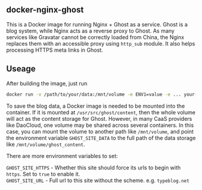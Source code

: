 docker-nginx-ghost
---
This is a Docker image for running Nginx + Ghost as a service. Ghost is a blog system, while Nginx acts as a reverse proxy to Ghost. As many services like Gravatar cannot be correctly loaded from China, the Nginx replaces them with an accessible proxy using `http_sub` module. It also helps processing HTTPS meta links in Ghost.

Useage
---
After building the image, just run

```bash
docker run -v /path/to/your/data:/mnt/volume -e ENV1=value -e ... your-image-id
```

To save the blog data, a Docker image is needed to be mounted into the container. If it is mounted at `/usr/src/ghost/content`, then the whole volume will act as the content storage for Ghost. However, in many CaaS providers like DaoCloud, one volume may be shared across several containers. In this case, you can mount the volume to another path like `/mnt/volume`, and point the environment variable `GHOST_SITE_DATA` to the full path of the data storage like `/mnt/volume/ghost_content`.

There are more environment variables to set:

`GHOST_SITE_HTTPS` - Whether this site should force its urls to begin with `https`. Set to `true` to enable it.  
`GHOST_SITE_URL` - Full url to this site without the scheme. e.g. `typeblog.net`
